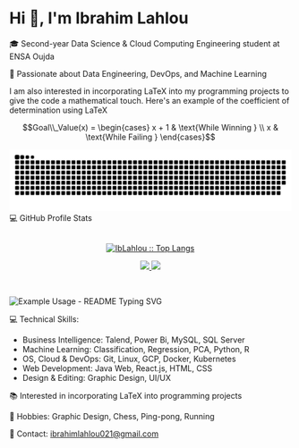 # Hi 👋, I'm Ibrahim Lahlou


🎓 Second-year Data Science & Cloud Computing Engineering student at ENSA Oujda

🚀 Passionate about Data Engineering, DevOps, and Machine Learning

I am also interested in incorporating LaTeX into my programming projects to give the code a mathematical touch. Here's an example of the coefficient of determination using LaTeX

$$Goal\\_Value(x) = \begin{cases}
       x + 1 & \text{While Winning }  \\
        x  & \text{While Failing } 
       \end{cases}$$

<div align="center">
  <a href="https://github.com/med-be">
  <img  src="https://github.com/1999AZZAR/1999AZZAR/blob/main/resources/img/grid-snake.svg"
       alt="snake" /></a>
</div>



  <summary>💻 GitHub Profile Stats</summary>
<div>
  <br/>
  <p align="center">
    <a href="https://github.com/IbLahlou">
      <img src="https://github-readme-stats.vercel.app/api/top-langs/?username=IbLahlou&langs_count=6&theme=vue&layout=compact&hide_border=true" alt="IbLahlou :: Top Langs" />
    </a>
  </p>
  <p align="center">
    <a href="https://github.com/IbLahlou">
      <img width="49.5%" src="https://github-readme-stats.vercel.app/api?username=IbLahlou&show_icons=true&theme=vue&hide_border=true" />
      <img width="49.5%" src="https://github-readme-streak-stats.herokuapp.com/?user=IbLahlou&theme=vue&hide_border=true" />
    </a>
  </p>
  <br>
</div>

  
![Example Usage - README Typing SVG](https://readme-typing-svg.demolab.com/?lines=Type+messages+everywhere%21;Add+a+bio+to+your+profile%21;Add+a+description+to+your+repo%21;Make+your+readme+stand+out%21&font=Fira%20Code&center=true&width=380&height=50&duration=4000&pause=1000)


💻 Technical Skills:
- Business Intelligence: Talend, Power Bi, MySQL, SQL Server
- Machine Learning: Classification, Regression, PCA, Python, R
- OS, Cloud & DevOps: Git, Linux, GCP, Docker, Kubernetes
- Web Development: Java Web, React.js, HTML, CSS
- Design & Editing: Graphic Design, UI/UX

📚 Interested in incorporating LaTeX into programming projects

🎨 Hobbies: Graphic Design, Chess, Ping-pong, Running

📧 Contact: ibrahimlahlou021@gmail.com


